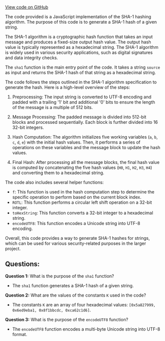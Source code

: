 [View code on GitHub](https://github.com/igorkamyshev/farfetched/packages/core/src/cache/lib/hash.ts)

The code provided is a JavaScript implementation of the SHA-1 hashing algorithm. The purpose of this code is to generate a SHA-1 hash of a given string. 

The SHA-1 algorithm is a cryptographic hash function that takes an input message and produces a fixed-size output hash value. The output hash value is typically represented as a hexadecimal string. The SHA-1 algorithm is widely used in various security applications, such as digital signatures and data integrity checks.

The `sha1` function is the main entry point of the code. It takes a string `source` as input and returns the SHA-1 hash of that string as a hexadecimal string. 

The code follows the steps outlined in the SHA-1 algorithm specification to generate the hash. Here is a high-level overview of the steps:

1. Preprocessing: The input string is converted to UTF-8 encoding and padded with a trailing '1' bit and additional '0' bits to ensure the length of the message is a multiple of 512 bits.

2. Message Processing: The padded message is divided into 512-bit blocks and processed sequentially. Each block is further divided into 16 32-bit integers.

3. Hash Computation: The algorithm initializes five working variables (`a`, `b`, `c`, `d`, `e`) with the initial hash values. Then, it performs a series of operations on these variables and the message block to update the hash values.

4. Final Hash: After processing all the message blocks, the final hash value is computed by concatenating the five hash values (`H0`, `H1`, `H2`, `H3`, `H4`) and converting them to a hexadecimal string.

The code also includes several helper functions:
- `f`: This function is used in the hash computation step to determine the specific operation to perform based on the current block index.
- `ROTL`: This function performs a circular left shift operation on a 32-bit integer.
- `toHexString`: This function converts a 32-bit integer to a hexadecimal string.
- `encodeUTF8`: This function encodes a Unicode string into UTF-8 encoding.

Overall, this code provides a way to generate SHA-1 hashes for strings, which can be used for various security-related purposes in the larger project.
## Questions: 
 **Question 1:** What is the purpose of the `sha1` function?
- The `sha1` function generates a SHA-1 hash of a given string.

**Question 2:** What are the values of the constants `K` used in the code?
- The constants `K` are an array of four hexadecimal values: `[0x5a827999, 0x6ed9eba1, 0x8f1bbcdc, 0xca62c1d6]`.

**Question 3:** What is the purpose of the `encodeUTF8` function?
- The `encodeUTF8` function encodes a multi-byte Unicode string into UTF-8 format.